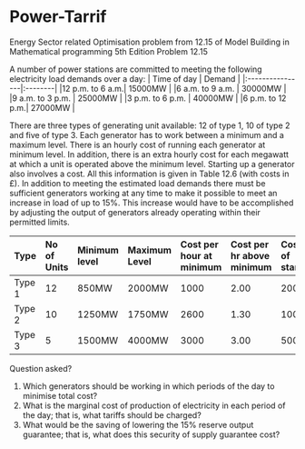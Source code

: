 # Power-Tarrif
Energy Sector related Optimisation problem 
from 12.15 of Model Building in Mathematical programming 5th Edition Problem 12.15

A number of power stations are committed to meeting the following electricity load demands over a day:
| Time of day     | Demand  |
|:----------------|:--------|
|12 p.m. to 6 a.m.| 15000MW |
|6 a.m. to 9 a.m. | 30000MW |
|9 a.m. to 3 p.m. | 25000MW |
|3 p.m. to 6 p.m. | 40000MW |
|6 p.m. to 12 p.m.| 27000MW |

There are three types of generating unit available: 12 of type 1, 10 of type 2 and five of type 3. Each generator has to work between a minimum and a maximum level. There is an hourly cost of running each generator at minimum level. In addition, there is an extra hourly cost for each megawatt at which a unit is operated above the minimum level. Starting up a generator also involves a cost. All this information is given in Table 12.6 (with costs in £). In addition to meeting the estimated load demands there must be sufficient
generators working at any time to make it possible to meet an increase in load of up to 15%. This increase would have to be accomplished by adjusting the output of generators already operating within their permitted limits.


|Type      | No of Units | Minimum level| Maximum Level| Cost per hour at minimum |Cost per hr above minimum | Cost of startup |
|:---------|:------------|:-------------|:-------------|:-------------------------|:-------------------------|:----------------|
| Type 1   |     12      | 850MW        | 2000MW       | 1000                     | 2.00                     | 2000            |
| Type 2   |     10      | 1250MW       | 1750MW       | 2600                     | 1.30                     | 1000            |
| Type 3   |     5       | 1500MW       | 4000MW       | 3000                     | 3.00                     | 500             |


Question asked?
1. Which generators should be working in which periods of the day to minimise total cost?
2. What is the marginal cost of production of electricity in each period of the day; that is, what tariffs should be charged?
3. What would be the saving of lowering the 15% reserve output guarantee; that is, what does this security of supply guarantee cost?

